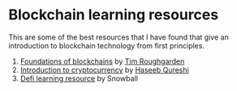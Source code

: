 # Blockchain learning resources

This are some of the best resources that I have found that give an introduction to blockchain technology from first principles.

1. [Foundations of blockchains](https://www.youtube.com/playlist?list=PLEGCF-WLh2RLOHv_xUGLqRts_9JxrckiA) by [Tim Roughgarden](http://timroughgarden.org/)
2. [Introduction to cryptocurrency](https://nakamoto.com/introduction-to-cryptocurrency/) by [Haseeb Qureshi](https://haseebq.com/)
3. [Defi learning resource](https://docs.snowball.network/welcome/readme) by Snowball
